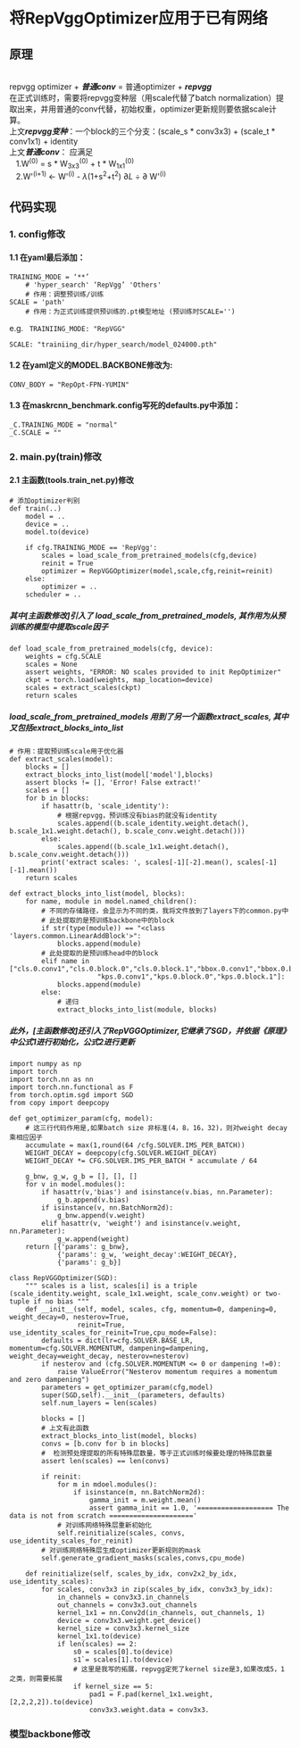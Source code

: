 # 将RepVggOptimizer应用于已有网络
## 原理
<br>repvgg optimizer + ***普通conv*** = 普通optimizer +  ***repvgg***  
在正式训练时，需要将repvgg变种层（用scale代替了batch normalization）提取出来，并用普通的conv代替，初始权重，optimizer更新规则要依据scale计算。
<br>上文***repvgg变种***：一个block的三个分支：(scale_s * conv3x3) + (scale_t * conv1x1) + identity
<br>上文***普通conv***： 应满足
<br>   &nbsp;&nbsp;  1.W<sup>(0)</sup> = s * W<sub>3x3</sub><sup>(0)</sup> + t * W<sub>1x1</sub><sup>(0)</sup>
<br>   &nbsp;&nbsp;  2.W'<sup>(i+1)</sup> $\leftarrow$ W'<sup>(i)</sup> - $\lambda$(1+s<sup>2</sup>+t<sup>2</sup>) $\partial L$ $\div$ $\partial$ W'<sup>(i)</sup>

## 代码实现
### 1. config修改
#### 1.1 在yaml最后添加：
    TRAINING_MODE = ‘**’ 
        # 'hyper_search' ‘RepVgg’ 'Others'
        # 作用：调整预训练/训练
    SCALE = 'path'
        # 作用：为正式训练提供预训练的.pt模型地址 (预训练时SCALE='')
e.g. 
<code>
TRAINIING_MODE: "RepVGG"  
SCALE: "trainiing_dir/hyper_search/model_024000.pth"
</code>
#### 1.2 在yaml定义的MODEL.BACKBONE修改为:
    CONV_BODY = "RepOpt-FPN-YUMIN"
    
#### 1.3 在maskrcnn_benchmark.config写死的defaults.py中添加：
    _C.TRAINING_MODE = "normal"
    _C.SCALE = ""

### 2. main.py(train)修改
#### 2.1 主函数(tools.train_net.py)修改
    # 添加optimizer判别
    def train(..)
        model = ..
        device = ..
        model.to(device)
        
        if cfg.TRAINING_MODE == 'RepVgg':
            scales = load_scale_from_pretrained_models(cfg,device)
            reinit = True
            optimizer = RepVGGOptimizer(model,scale,cfg,reinit=reinit)
        else:
            optimizer = ..
        scheduler = ..
##### 其中[主函数修改]引入了 load_scale_from_pretrained_models, 其作用为从预训练的模型中提取scale因子
    def load_scale_from_pretrained_models(cfg, device):
        weights = cfg.SCALE
        scales = None
        assert weights, "ERROR: NO scales provided to init RepOptimizer"
        ckpt = torch.load(weights, map_location=device)
        scales = extract_scales(ckpt)
        return scales
##### load_scale_from_pretrained_models 用到了另一个函数extract_scales, 其中又包括extract_blocks_into_list
    # 作用：提取预训练scale用于优化器
    def extract_scales(model):
        blocks = []
        extract_blocks_into_list(model['model'],blocks)
        assert blocks != [], 'Error! False extract!'
        scales = []
        for b in blocks:
            if hasattr(b, 'scale_identity'):
                # 根据repvgg，预训练没有bias的就没有identity
                scales.append((b.scale_identity.weight.detach(), b.scale_1x1.weight.detach(), b.scale_conv.weight.detach()))
            else:
                scales.append((b.scale_1x1.weight.detach(), b.scale_conv.weight.detach()))
            print('extract scales: ', scales[-1][-2].mean(), scales[-1][-1].mean())
        return scales
    
    def extract_blocks_into_list(model, blocks):
        for name, module in model.named_children():
            # 不同的存储路径，会显示为不同的类，我将文件放到了layers下的common.py中
            # 此处提取的是预训练backbone中的block
            if str(type(module)) == "<class 'layers.common.LinearAddBlock'>":
                blocks.append(module)
            # 此处提取的是预训练head中的block
            elif name in ["cls.0.conv1","cls.0.block.0","cls.0.block.1","bbox.0.conv1","bbox.0.block.0","bbox.0.block.1",\
                          "kps.0.conv1","kps.0.block.0","kps.0.block.1"]:
                blocks.append(module)
            else:
                # 递归
                extract_blocks_into_list(module, blocks)
##### 此外，[主函数修改]还引入了RepVGGOptimizer,它继承了SGD，并依据《原理》中公式1进行初始化，公式2进行更新
    import numpy as np
    import torch
    import torch.nn as nn
    import torch.nn.functional as F
    from torch.optim.sgd import SGD
    from copy import deepcopy
    
    def get_optimizer_param(cfg, model):
        # 这三行代码作用是,如果batch size 非标准(4，8，16，32)，则对weight decay乘相应因子
        accumulate = max(1,round(64 /cfg.SOLVER.IMS_PER_BATCH))
        WEIGHT_DECAY = deepcopy(cfg.SOLVER.WEIGHT_DECAY)
        WEIGHT_DECAY *= CFG.SOLVER.IMS_PER_BATCH * accumulate / 64
        
        g_bnw, g_w, g_b = [], [], []
        for v in model.modules():
            if hasattr(v,'bias') and isinstance(v.bias, nn.Parameter):
                g_b.append(v.bias)
            if isinstance(v, nn.BatchNorm2d):
                g_bnw.append(v.weight)
            elif hasattr(v, 'weight') and isinstance(v.weight, nn.Parameter):
                g_w.append(weight)
        return [{'params': g_bnw},
                {'params': g_w, 'weight_decay':WEIGHT_DECAY},
                {'params': g_b}]
                
    class RepVGGOptimizer(SGD):
        """ scales is a list, scales[i] is a triple (scale_identity.weight, scale_1x1.weight, scale_conv.weight) or two-tuple if no bias """
        def __init__(self, model, scales, cfg, momentum=0, dampening=0, weight_decay=0, nesterov=True,
                     reinit=True, use_identity_scales_for_reinit=True,cpu_mode=False):
            defaults = dict(lr=cfg.SOLVER.BASE_LR, momentum=cfg.SOLVER.MOMENTUM, dampening=dampening, weight_decay=weight_decay, nesterov=nesterov)
            if nesterov and (cfg.SOLVER.MOMENTUM <= 0 or dampening !=0):
                raise ValueError("Nesterov momentum requires a momentum and zero dampening")
            parameters = get_optimizer_param(cfg,model)
            super(SGD,self).__init__(parameters, defaults)
            self.num_layers = len(scales)
            
            blocks = []
            # 上文有此函数
            extract_blocks_into_list(model, blocks)
            convs = [b.conv for b in blocks]
            #  检测预处理提取的所有特殊层数量，等于正式训练时候要处理的特殊层数量
            assert len(scales) == len(convs)
            
            if reinit:
                for m in mdoel.modules():
                    if isinstance(m, nn.BatchNorm2d):
                        gamma_init = m.weight.mean()
                        assert gamma_init == 1.0, '=================== The data is not from scratch ====================='
                # 对训练网络特殊层重新初始化
                self.reinitialize(scales, convs, use_identity_scales_for_reinit)
            # 对训练网络特殊层生成optimizer更新规则的mask
            self.generate_gradient_masks(scales,convs,cpu_mode)
        
        def reinitialize(self, scales_by_idx, conv2x2_by_idx, use_identity_scales):
            for scales, conv3x3 in zip(scales_by_idx, conv3x3_by_idx):
                in_channels = conv3x3.in_channels
                out_channels = conv3x3.out_channels
                kernel_1x1 = nn.Conv2d(in_channels, out_channels, 1)
                device = conv3x3.weight.get_device()
                kernel_size = conv3x3.kernel_size
                kernel_1x1.to(device)
                if len(scales) == 2:
                    s0 = scales[0].to(device)
                    s1`= scales[1].to(device)
                    # 这里是我写的拓展，repvgg定死了kernel size是3,如果改成5，1 之类，则需要拓展
                    if kernel_size == 5:
                        pad1 = F.pad(kernel_1x1.weight, [2,2,2,2]).to(device)
                        conv3x3.weight.data = conv3x3.

### 模型backbone修改
